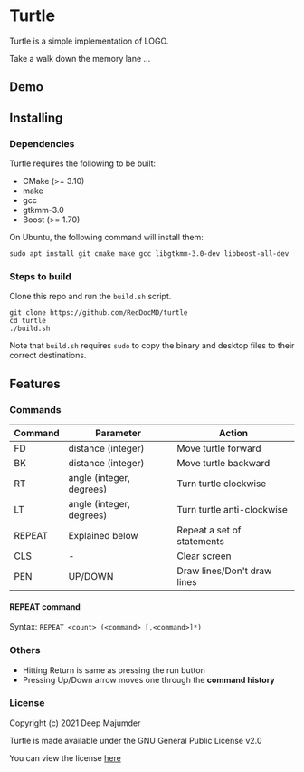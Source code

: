 # Turtle

Turtle is a simple implementation of LOGO.

Take a walk down the memory lane ...

## Demo

## Installing

### Dependencies

Turtle requires the following to be built:
- CMake (>= 3.10)
- make  
- gcc
- gtkmm-3.0
- Boost (>= 1.70)

On Ubuntu, the following command will install them:
```shell
sudo apt install git cmake make gcc libgtkmm-3.0-dev libboost-all-dev
```

### Steps to build

Clone this repo and run the `build.sh` script.
```shell
git clone https://github.com/RedDocMD/turtle
cd turtle
./build.sh
```
Note that `build.sh` requires `sudo` to copy the binary and desktop files
to their correct destinations.

## Features

### Commands

| Command | Parameter | Action |
| ------- | --------- | ------ |
| FD | distance (integer) | Move turtle forward |
| BK | distance (integer) | Move turtle backward |
| RT | angle (integer, degrees) | Turn turtle clockwise |
| LT | angle (integer, degrees) | Turn turtle anti-clockwise |
| REPEAT | Explained below | Repeat a set of statements
| CLS | - | Clear screen |
| PEN | UP/DOWN | Draw lines/Don't draw lines |

#### REPEAT command
Syntax: `REPEAT <count> (<command> [,<command>]*)`

### Others

- Hitting Return is same as pressing the run button
- Pressing Up/Down arrow moves one through the **command history**

### License
Copyright (c) 2021 Deep Majumder

Turtle is made available under the GNU General Public License v2.0

You can view the license [here](https://github.com/RedDocMD/turtle/blob/main/LICENSE)